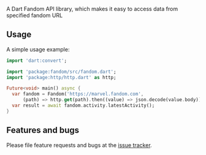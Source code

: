 A Dart Fandom API library, which makes it easy to access data from specified fandom URL

## Usage

A simple usage example:

```dart
import 'dart:convert';

import 'package:fandom/src/fandom.dart';
import 'package:http/http.dart' as http;

Future<void> main() async {
  var fandom = Fandom('https://marvel.fandom.com',
      (path) => http.get(path).then((value) => json.decode(value.body)));
  var result = await fandom.activity.latestActivity();
}
```

## Features and bugs

Please file feature requests and bugs at the [issue tracker][tracker].

[tracker]: http://example.com/issues/replaceme
